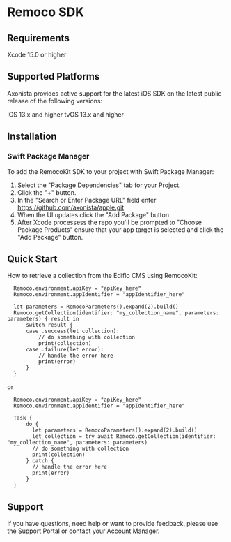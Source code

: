 # Remoco SDK 

## Requirements 

Xcode 15.0 or higher

## Supported Platforms

Axonista provides active support for the latest iOS SDK on the latest public release of the following versions:

iOS 13.x and higher
tvOS 13.x and higher

## Installation

### Swift Package Manager

To add the RemocoKit SDK to your project with Swift Package Manager:

1. Select the "Package Dependencies" tab for your Project.
2. Click the "+" button.
3. In the "Search or Enter Package URL" field enter https://github.com/axonista/apple.git
4. When the UI updates click the "Add Package" button.
5. After Xcode processess the repo you'll be prompted to "Choose Package Products" ensure that your app target is selected and click the "Add Package" button.

## Quick Start

How to retrieve a collection from the Ediflo CMS using RemocoKit: 

```
  Remoco.environment.apiKey = "apiKey_here"
  Remoco.environment.appIdentifier = "appIdentifier_here"

  let parameters = RemocoParameters().expand(2).build()
  Remoco.getCollection(identifier: "my_collection_name", parameters: parameters) { result in
      switch result {
      case .success(let collection):
          // do something with collection
          print(collection)
      case .failure(let error):
          // handle the error here
          print(error)
      }
  }

```

or 

```
  Remoco.environment.apiKey = "apiKey_here"
  Remoco.environment.appIdentifier = "appIdentifier_here"

  Task {
      do {
        let parameters = RemocoParameters().expand(2).build()
        let collection = try await Remoco.getCollection(identifier: "my_collection_name", parameters: parameters)
        // do something with collection
        print(collection)
      } catch {
        // handle the error here
        print(error)
      }
  }
```

## Support

If you have questions, need help or want to provide feedback, please use the Support Portal or contact your Account Manager. 

